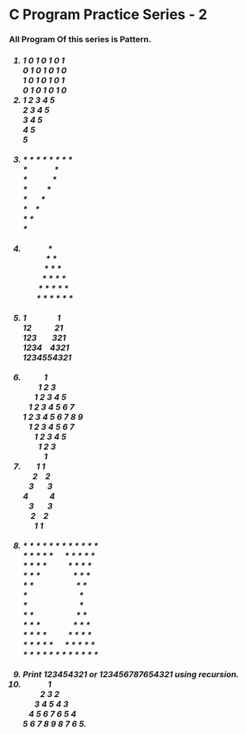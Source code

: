 <h1> C Program Practice Series - 2 </h1>
<h3> All Program Of this series is Pattern. </h3>
<h3><i>
<ol>
<li> 1 0 1 0 1 0 1<br>
0 1 0 1 0 1 0<br>
1 0 1 0 1 0 1<br>
0 1 0 1 0 1 0
 
<li> 1 2 3 4 5<br>
2 3 4 5<br>
3 4 5<br>
4 5<br>
5 </li> <br>

<li> * * * * * * * *<br>
*&nbsp;&nbsp;&nbsp;&nbsp;&nbsp;&nbsp;&nbsp;&nbsp;&nbsp;&nbsp;&nbsp;&nbsp;&nbsp; *<br>
* &nbsp;&nbsp;&nbsp;&nbsp;&nbsp;&nbsp;&nbsp;&nbsp;&nbsp;&nbsp;&nbsp;             *<br>
* &nbsp;&nbsp;&nbsp;&nbsp;&nbsp;&nbsp;&nbsp;&nbsp;         *<br>
* &nbsp;&nbsp;&nbsp;&nbsp;&nbsp;       *<br>
*  &nbsp;&nbsp;    *<br>
*  *<br>
*
 </li><br>
<li>     
  &nbsp;&nbsp;&nbsp;&nbsp;&nbsp;&nbsp;&nbsp;&nbsp;&nbsp;&nbsp;&nbsp;&nbsp;&nbsp;*<br>
    &nbsp;&nbsp;&nbsp;&nbsp;&nbsp;&nbsp;&nbsp;&nbsp;&nbsp;&nbsp;&nbsp; * *<br>
  &nbsp;&nbsp;&nbsp;&nbsp;&nbsp;&nbsp;&nbsp;&nbsp;&nbsp;&nbsp; * * *<br>
  &nbsp;&nbsp;&nbsp;&nbsp;&nbsp;&nbsp;&nbsp;&nbsp;&nbsp;&nbsp;* * * *<br>
 &nbsp;&nbsp;&nbsp;&nbsp;&nbsp;&nbsp;&nbsp;&nbsp;* * * * *<br>
&nbsp;&nbsp;&nbsp;&nbsp;&nbsp;&nbsp;&nbsp;* * * * * *<br>
 </li><br>
<li>1&nbsp;&nbsp;&nbsp;&nbsp;&nbsp;&nbsp;&nbsp;&nbsp;&nbsp;&nbsp;&nbsp;&nbsp;&nbsp;&nbsp;&nbsp;&nbsp;1<br>
12&nbsp;&nbsp;&nbsp;&nbsp;&nbsp;&nbsp;&nbsp;&nbsp;&nbsp;&nbsp;&nbsp;&nbsp;21<br>
123&nbsp;&nbsp;&nbsp;&nbsp;&nbsp;&nbsp;&nbsp;&nbsp;321<br>
1234&nbsp;&nbsp;&nbsp;&nbsp;4321<br>
1234554321 </li><br>
<li>
&nbsp;&nbsp;&nbsp;&nbsp;
&nbsp;&nbsp;&nbsp;&nbsp;
&nbsp;1<br>
&nbsp;&nbsp;&nbsp;&nbsp;
&nbsp;&nbsp;&nbsp;1 2 3<br>
&nbsp;&nbsp;&nbsp;&nbsp;&nbsp;
1 2 3 4 5<br>
  &nbsp;&nbsp;
1 2 3 4 5 6 7<br>
1 2 3 4 5 6 7 8 9<br>
    &nbsp;&nbsp;
1 2 3 4 5 6 7<br>
  &nbsp;&nbsp;&nbsp;&nbsp;&nbsp;
1 2 3 4 5<br>
  &nbsp;&nbsp;&nbsp;&nbsp;
&nbsp;&nbsp;&nbsp;1 2 3<br>
  &nbsp;&nbsp;&nbsp;&nbsp;
&nbsp;&nbsp;&nbsp;&nbsp;
&nbsp;1<br</li> <br>
<li> &nbsp;&nbsp;&nbsp;&nbsp;&nbsp;&nbsp;&nbsp;1 1<br>
&nbsp;&nbsp;&nbsp;&nbsp;&nbsp;2 &nbsp;&nbsp;&nbsp;2<br>
&nbsp;&nbsp;&nbsp;3 &nbsp;&nbsp;&nbsp;&nbsp;&nbsp;&nbsp;3<br>
4 &nbsp;&nbsp;&nbsp;&nbsp;&nbsp;&nbsp;&nbsp;&nbsp;&nbsp;&nbsp;4<br>
&nbsp;&nbsp;&nbsp;3 &nbsp;&nbsp;&nbsp;&nbsp;&nbsp;&nbsp;3<br>
&nbsp;&nbsp;&nbsp;&nbsp;2 &nbsp;&nbsp;&nbsp;2<br>
&nbsp;&nbsp;&nbsp;&nbsp;&nbsp;&nbsp;1 1</li><br>
<li> * * * * * * * * * * * *<br>
* * * * *&nbsp;&nbsp;&nbsp;&nbsp;&nbsp;&nbsp;* * * * *<br>
* * * * &nbsp;&nbsp;&nbsp;&nbsp;&nbsp;&nbsp;&nbsp;&nbsp;&nbsp;&nbsp;* * * *<br>
* * *  &nbsp;&nbsp;&nbsp;&nbsp;&nbsp;&nbsp;&nbsp;&nbsp;&nbsp;&nbsp;&nbsp;&nbsp;&nbsp;&nbsp;&nbsp;&nbsp;* * *<br>
* *  &nbsp;&nbsp;&nbsp;&nbsp;&nbsp;&nbsp;&nbsp;&nbsp;&nbsp;&nbsp;&nbsp;&nbsp;&nbsp;&nbsp;&nbsp;&nbsp;&nbsp;&nbsp;&nbsp;&nbsp;&nbsp;* *<br>
* &nbsp;&nbsp;&nbsp;&nbsp;&nbsp;&nbsp;&nbsp;&nbsp;&nbsp;&nbsp;&nbsp;&nbsp;&nbsp;&nbsp;&nbsp;&nbsp;&nbsp;&nbsp;&nbsp;&nbsp;&nbsp;&nbsp;&nbsp;&nbsp;&nbsp;&nbsp;*<br>
* &nbsp;&nbsp;&nbsp;&nbsp;&nbsp;&nbsp;&nbsp;&nbsp;&nbsp;&nbsp;&nbsp;&nbsp;&nbsp;&nbsp;&nbsp;&nbsp;&nbsp;&nbsp;&nbsp;&nbsp;&nbsp;&nbsp;&nbsp;&nbsp;&nbsp;&nbsp;*<br>
* *  &nbsp;&nbsp;&nbsp;&nbsp;&nbsp;&nbsp;&nbsp;&nbsp;&nbsp;&nbsp;&nbsp;&nbsp;&nbsp;&nbsp;&nbsp;&nbsp;&nbsp;&nbsp;&nbsp;&nbsp;&nbsp;* *<br>
* * *  &nbsp;&nbsp;&nbsp;&nbsp;&nbsp;&nbsp;&nbsp;&nbsp;&nbsp;&nbsp;&nbsp;&nbsp;&nbsp;&nbsp;&nbsp;&nbsp;* * *<br>
* * * * &nbsp;&nbsp;&nbsp;&nbsp;&nbsp;&nbsp;&nbsp;&nbsp;&nbsp;&nbsp;* * * *<br>
* * * * *&nbsp;&nbsp;&nbsp;&nbsp;&nbsp;&nbsp;* * * * *<br>
* * * * * * * * * * * *
 </li><br>
 <li> Print 123454321 or 123456787654321 using recursion.</li>
 <li>
 &nbsp;&nbsp;&nbsp;&nbsp;&nbsp;&nbsp;&nbsp;&nbsp;&nbsp;&nbsp;&nbsp;&nbsp; 1<br>
   &nbsp;&nbsp;&nbsp;&nbsp;&nbsp;&nbsp;&nbsp;&nbsp;   2 3 2<br>
  &nbsp;&nbsp;&nbsp;&nbsp;&nbsp;  3 4 5 4 3<br>
&nbsp;&nbsp; 4 5 6 7 6 5 4<br>
5 6 7 8 9 8 7 6 5.</li>
</ol></i></h3>
